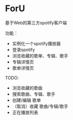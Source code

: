 # ForU

基于Web的第三方spotify客户端

功能：
- 实例化一个spotify播放器
- 登录spotify
- 浏览收藏的歌单、专辑、歌手
- 专辑详情页
- 歌单详情页

TODO:
- 浏览收藏的歌曲
- 搜索歌曲、专辑、歌手
- 创建/编辑 歌单
- （取消）收藏 歌曲/专辑/歌手
- 正在播放列表